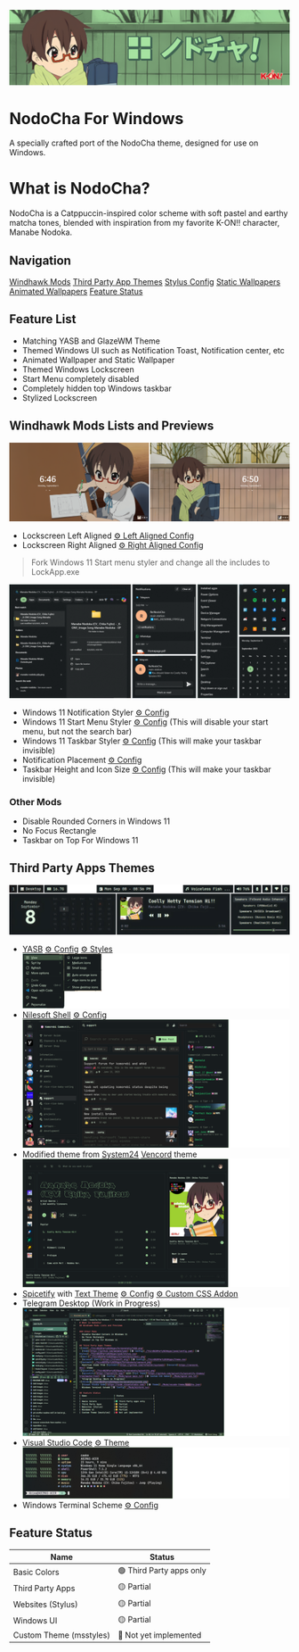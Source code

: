 ![Banner](./Images/Banner.png)
# NodoCha For Windows
A specially crafted port of the NodoCha theme, designed for use on Windows.

# What is NodoCha?
NodoCha is a Catppuccin-inspired color scheme with soft pastel and earthy matcha tones, blended with inspiration from my favorite K-ON!! character, Manabe Nodoka.

## Navigation
[Windhawk Mods](#windhawk-mods-lists-and-previews) [Third Party App Themes](#third-party-apps-themes) [Stylus Config](#windhawk-mods-lists-and-previews) [Static Wallpapers](#windhawk-mods-lists-and-previews) [Animated Wallpapers](#windhawk-mods-lists-and-previews) [Feature Status](#windhawk-mods-lists-and-previews)

## Feature List
- Matching YASB and GlazeWM Theme
- Themed Windows UI such as Notification Toast, Notification center, etc
- Animated Wallpaper and Static Wallpaper
- Themed Windows Lockscreen
- Start Menu completely disabled
- Completely hidden top Windows taskbar
- Stylized Lockscreen

## Windhawk Mods Lists and Previews
![Lockscreen](./Mod%20Previews/Lockscreens.png)
- Lockscreen Left Aligned [⚙️ Left Aligned Config](./Mods/Lockscreen-left.txt)
- Lockscreen Right Aligned [⚙️ Right Aligned Config](./Mods/Lockscreen-right.txt)
> Fork Windows 11 Start menu styler and change all the includes to LockApp.exe

![Windhawk mods](./Mod%20Previews/mods-banner.png)
- Windows 11 Notification Styler [⚙️ Config](./Mods/notification.txt)
- Windows 11 Start Menu Styler [⚙️ Config](./Mods/start.txt) (This will disable your start menu, but not the search bar)
- Windows 11 Taskbar Styler [⚙️ Config](./Mods/taskbar.txt) (This will make your taskbar invisible)
- Notification Placement [⚙️ Config](./Mods/placement.txt)
- Taskbar Height and Icon Size [⚙️ Config](./Mods/taskbariconsize.txt) (This will make your taskbar invisible)

### Other Mods
- Disable Rounded Corners in Windows 11
- No Focus Rectangle
- Taskbar on Top For Windows 11

## Third Party Apps Themes
![YASB](./Third%20Party%20Apps/Screenshots/YASB.png)
- [YASB](https://github.com/amnweb/yasb) [⚙️ Config](./Third%20Party%20Apps/yasb/config.yaml) [⚙️ Styles](./Third%20Party%20Apps/yasb/styles.css)
![Shell](./Third%20Party%20Apps/Screenshots/shell.png)
- [Nilesoft Shell](https://nilesoft.org/) [⚙️ Config](./Third%20Party%20Apps/theme.nss)
![System24](./Third%20Party%20Apps/Screenshots/vancord.png)
- Modified theme from [System24](https://github.com/refact0r/system24) [Vencord](https://vencord.dev/) theme
![Spicetify](./Third%20Party%20Apps/Screenshots/spicetify.png)
- [Spicetify](https://spicetify.app/) with [Text Theme](https://github.com/spicetify/spicetify-themes/tree/master/text) [⚙️ Config](./Third%20Party%20Apps/spice-main.txt) [⚙️ Custom CSS Addon](./Third%20Party%20Apps/spice-css.txt)
- Telegram Desktop (Work in Progress)
![VSCode](./Third%20Party%20Apps/Screenshots/vscode.png)
- [Visual Studio Code](https://code.visualstudio.com/) [⚙️ Theme](./Third%20Party%20Apps/NodoCha.json)
![Winterm](./Third%20Party%20Apps/Screenshots/winterm.png)
- Windows Terminal Scheme [⚙️ Config](./Third%20Party%20Apps/winterm.txt)

## Feature Status
| Name                      | Status                        |
|---------------------------|-------------------------------|
| Basic Colors              |🟢 Third Party apps only       |
| Third Party Apps          |🟡 Partial                     |
| Websites (Stylus)         |🟡 Partial                     |
| Windows UI                |🟡 Partial                     |
| Custom Theme (msstyles)   |🔴 Not yet implemented         |